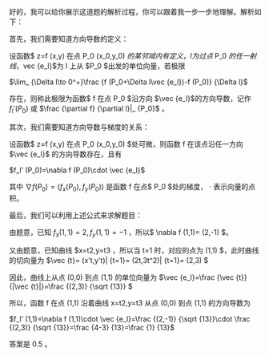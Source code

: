 好的，我可以给你展示这道题的解析过程，你可以跟着我一步一步地理解。解析如下：

首先，我们需要知道方向导数的定义：

设函数$ z=f (x,y) 在点 P_0 (x_0,y_0) $的某邻域内有定义， l 为过点$ P_0 $的任一射线，$vec {e_l}$为 l 上从 $P_0 $出发的单位向量，若极限

$\lim_ {\Delta l\to 0^+}\frac {f (P_0+\Delta l\vec {e_l})-f (P_0)} {\Delta l}$

存在，则称此极限为函数$ f 在点 P_0 $沿方向 $\vec {e_l}$的方向导数，记作 $f_l’ (P_0)$ 或 $\frac {\partial f} {\partial l}|_ {P_0}$ 。

其次，我们需要知道方向导数与梯度的关系：

设函数$ z=f (x,y) 在点 P_0 (x_0,y_0) $处可微，则函数 f 在该点沿任一方向 $\vec {e_l}$ 的方向导数存在，且有

$f_l’ (P_0)=\nabla f (P_0)\cdot \vec {e_l}$

其中 $\nabla f (P_0)= (f_x (P_0),f_y (P_0))$ 是函数 f 在点$ P_0 $处的梯度， $\cdot$ 表示向量的点积。

最后，我们可以利用上述公式来求解题目：

由题意，已知 $f_x (1,1)=2,f_y (1,1)=-1$ ，所以$ \nabla f (1,1)= (2,-1) $。

又由题意，已知曲线 $x=t2,y=t3 ，所以当 t=1 时，对应的点为 (1,1) $，此时曲线的切向量为 $\vec {t}= (x’t,y’t)| {t=1}= (2t,3t^2)| {t=1}= (2,3) $

因此，曲线上从点 (0,0) 到点 (1,1) 的单位向量为 $\vec {e_l}=\frac {\vec {t}} {|\vec {t}|}=\frac {(2,3)} {\sqrt {13}} $

所以，函数 f 在点 (1,1) 沿着曲线 x=t2,y=t3 从点 (0,0) 到点 (1,1) 的方向导数为

$f_l’ (1,1)=\nabla f (1,1)\cdot \vec {e_l}=\frac {(2,-1)} {\sqrt {13}}\cdot \frac {(2,3)} {\sqrt {13}}=\frac {4-3} {13}=\frac {1} {13}$

答案是 0.5 。